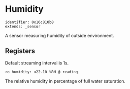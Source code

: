 # Humidity

    identifier: 0x16c810b8
    extends: _sensor

A sensor measuring humidity of outside environment.

## Registers

Default streaming interval is 1s.

    ro humidity: u22.10 %RH @ reading

The relative humidity in percentage of full water saturation.
